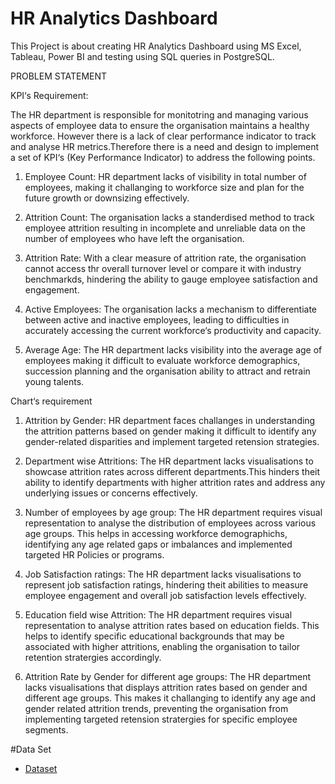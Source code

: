 # HR Analytics Dashboard
This Project is about creating HR Analytics Dashboard using MS Excel, Tableau, Power BI and testing using SQL queries in PostgreSQL.

PROBLEM STATEMENT

KPI‘s  Requirement: 

The HR department is responsible for monitotring and managing various aspects of employee data to  ensure the organisation maintains a healthy workforce. However there is a lack of clear performance indicator to track and analyse HR metrics.Therefore there is a need and design to implement a set of KPI‘s (Key Performance Indicator) to address the following points.

1. Employee Count:
HR department lacks of visibility in total number of employees, making it challanging to workforce size         and plan for the future growth or downsizing effectively.

2. Attrition Count:
The organisation lacks a standerdised method to track employee attrition resulting in incomplete and unreliable data on the number of employees who have left the organisation.

3. Attrition Rate:
With a clear measure of attrition rate, the organisation cannot access thr overall turnover level or compare it with industry benchmarkds, hindering the ability to gauge employee satisfaction and engagement.

4. Active Employees:
The organisation lacks a mechanism to differentiate between active and inactive employees, leading to difficulties in accurately accessing the current workforce‘s productivity and capacity.

5. Average Age:
The HR department lacks visibility into the average age of employees making it difficult to evaluate workforce demographics, succession planning and the organisation ability to attract and retrain young talents.

Chart‘s requirement

1. Attrition by Gender:
HR department faces challanges in understanding the attrition patterns based on gender making it difficult to identify any gender-related disparities and implement targeted retension strategies.

2. Department wise Attritions:
The HR department lacks visualisations to showcase attrition rates across different departments.This hinders theit ability to identify departments with higher attrition rates and address any underlying issues or concerns effectively.

3. Number of employees by age group:
The HR department requires visual representation to analyse the distribution of employees across various age groups. This helps in accessing workforce demographichs, identifying any age related gaps or imbalances and implemented targeted HR Policies or programs.

4. Job Satisfaction ratings:
The HR department lacks visualisations to represent job satisfaction ratings, híndering theit abilities to measure employee engagement and overall job satisfaction levels effectively.

5. Education field wise Attrition:
The HR department requires visual representation to analyse attrition rates based on education fields. This helps to identify specific educational backgrounds that may be associated with higher attritions, enabling the organisation to tailor retention stratergies accordingly.

6. Attrition Rate by Gender for different age groups:
The HR department lacks visualisations that displays attrition rates based on gender and different age groups. This makes it challanging to identify any age and gender related attrition trends, preventing the organisation from implementing targeted retension stratergies for specific employee segments.

#Data Set
- <a href="https://github.com/yas-39/HR-Analytics-Dashboard/blob/main/Data%20Set_in%20excel.xlsx">Dataset</a>

